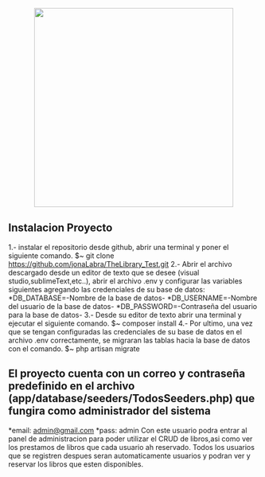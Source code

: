 <p align="center"><a href="https://laravel.com" target="_blank"><img src="https://raw.githubusercontent.com/laravel/art/master/logo-lockup/5%20SVG/2%20CMYK/1%20Full%20Color/laravel-logolockup-cmyk-red.svg" width="400"></a></p>


## Instalacion Proyecto
1.- instalar el repositorio desde github, abrir una terminal y poner el siguiente comando.
$~ git clone https://github.com/jonaLabra/TheLibrary_Test.git
2.- Abrir el archivo descargado desde un editor de texto que se desee (visual studio,sublimeText,etc..),
    abrir el archivo .env y configurar las variables siguientes agregando las credenciales de su base de datos:
    *DB_DATABASE=-Nombre de la base de datos-
    *DB_USERNAME=-Nombre del usuario de la base de datos-
    *DB_PASSWORD=-Contraseña del usuario para la base de datos-
3.- Desde su editor de texto abrir una terminal y ejecutar el siguiente comando.
$~ composer install
4.- Por ultimo, una vez que se tengan configuradas las credenciales de su base de datos en el archivo .env correctamente, se migraran las tablas hacia la base de     datos con el comando.
$~ php artisan migrate

## El proyecto cuenta con un correo y contraseña predefinido en el archivo (app/database/seeders/TodosSeeders.php) que fungira como administrador del sistema
*email: admin@gmail.com
*pass: admin
   Con este usuario podra entrar al panel de administracion para poder utilizar el CRUD de libros,asi como ver los prestamos de libros que cada usuario ah            reservado.
   Todos los usuarios que se registren despues seran automaticamente usuarios y podran ver y reservar los libros que esten disponibles.


